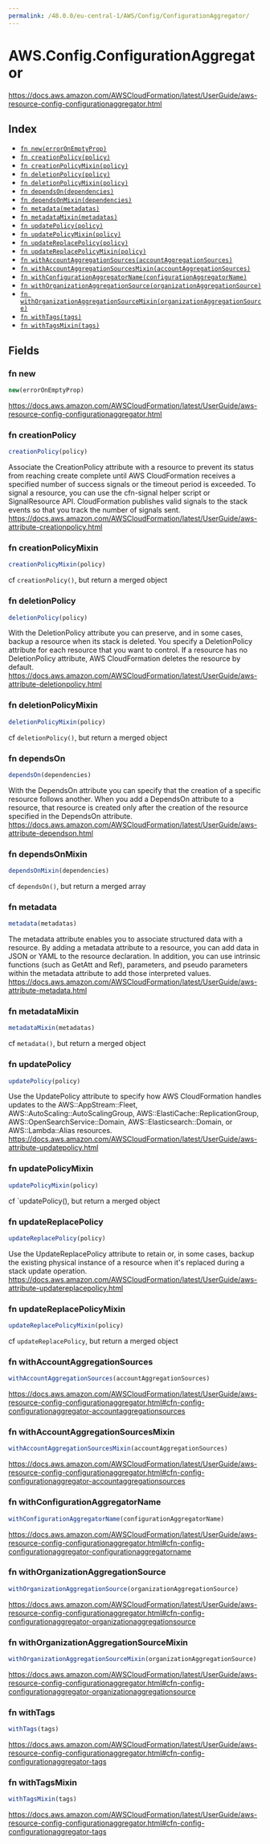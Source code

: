 ```yaml
---
permalink: /48.0.0/eu-central-1/AWS/Config/ConfigurationAggregator/
---
```


# AWS.Config.ConfigurationAggregator

https://docs.aws.amazon.com/AWSCloudFormation/latest/UserGuide/aws-resource-config-configurationaggregator.html

## Index

* [`fn new(errorOnEmptyProp)`](#fn-new)
* [`fn creationPolicy(policy)`](#fn-creationpolicy)
* [`fn creationPolicyMixin(policy)`](#fn-creationpolicymixin)
* [`fn deletionPolicy(policy)`](#fn-deletionpolicy)
* [`fn deletionPolicyMixin(policy)`](#fn-deletionpolicymixin)
* [`fn dependsOn(dependencies)`](#fn-dependson)
* [`fn dependsOnMixin(dependencies)`](#fn-dependsonmixin)
* [`fn metadata(metadatas)`](#fn-metadata)
* [`fn metadataMixin(metadatas)`](#fn-metadatamixin)
* [`fn updatePolicy(policy)`](#fn-updatepolicy)
* [`fn updatePolicyMixin(policy)`](#fn-updatepolicymixin)
* [`fn updateReplacePolicy(policy)`](#fn-updatereplacepolicy)
* [`fn updateReplacePolicyMixin(policy)`](#fn-updatereplacepolicymixin)
* [`fn withAccountAggregationSources(accountAggregationSources)`](#fn-withaccountaggregationsources)
* [`fn withAccountAggregationSourcesMixin(accountAggregationSources)`](#fn-withaccountaggregationsourcesmixin)
* [`fn withConfigurationAggregatorName(configurationAggregatorName)`](#fn-withconfigurationaggregatorname)
* [`fn withOrganizationAggregationSource(organizationAggregationSource)`](#fn-withorganizationaggregationsource)
* [`fn withOrganizationAggregationSourceMixin(organizationAggregationSource)`](#fn-withorganizationaggregationsourcemixin)
* [`fn withTags(tags)`](#fn-withtags)
* [`fn withTagsMixin(tags)`](#fn-withtagsmixin)

## Fields

### fn new

```ts
new(errorOnEmptyProp)
```

https://docs.aws.amazon.com/AWSCloudFormation/latest/UserGuide/aws-resource-config-configurationaggregator.html

### fn creationPolicy

```ts
creationPolicy(policy)
```

Associate the CreationPolicy attribute with a resource to prevent its status from reaching create complete until AWS CloudFormation receives a specified number of success signals or the timeout period is exceeded. To signal a resource, you can use the cfn-signal helper script or SignalResource API. CloudFormation publishes valid signals to the stack events so that you track the number of signals sent. 
https://docs.aws.amazon.com/AWSCloudFormation/latest/UserGuide/aws-attribute-creationpolicy.html

### fn creationPolicyMixin

```ts
creationPolicyMixin(policy)
```

cf `creationPolicy()`, but return a merged object

### fn deletionPolicy

```ts
deletionPolicy(policy)
```

With the DeletionPolicy attribute you can preserve, and in some cases, backup a resource when its stack is deleted. You specify a DeletionPolicy attribute for each resource that you want to control. If a resource has no DeletionPolicy attribute, AWS CloudFormation deletes the resource by default. 
https://docs.aws.amazon.com/AWSCloudFormation/latest/UserGuide/aws-attribute-deletionpolicy.html

### fn deletionPolicyMixin

```ts
deletionPolicyMixin(policy)
```

cf `deletionPolicy()`, but return a merged object

### fn dependsOn

```ts
dependsOn(dependencies)
```

With the DependsOn attribute you can specify that the creation of a specific resource follows another. When you add a DependsOn attribute to a resource, that resource is created only after the creation of the resource specified in the DependsOn attribute. 
https://docs.aws.amazon.com/AWSCloudFormation/latest/UserGuide/aws-attribute-dependson.html

### fn dependsOnMixin

```ts
dependsOnMixin(dependencies)
```

cf `dependsOn()`, but return a merged array

### fn metadata

```ts
metadata(metadatas)
```

The metadata attribute enables you to associate structured data with a resource. By adding a metadata attribute to a resource, you can add data in JSON or YAML to the resource declaration. In addition, you can use intrinsic functions (such as GetAtt and Ref), parameters, and pseudo parameters within the metadata attribute to add those interpreted values. 
https://docs.aws.amazon.com/AWSCloudFormation/latest/UserGuide/aws-attribute-metadata.html

### fn metadataMixin

```ts
metadataMixin(metadatas)
```

cf `metadata()`, but return a merged object

### fn updatePolicy

```ts
updatePolicy(policy)
```

Use the UpdatePolicy attribute to specify how AWS CloudFormation handles updates to the AWS::AppStream::Fleet, AWS::AutoScaling::AutoScalingGroup, AWS::ElastiCache::ReplicationGroup, AWS::OpenSearchService::Domain, AWS::Elasticsearch::Domain, or AWS::Lambda::Alias resources. 
https://docs.aws.amazon.com/AWSCloudFormation/latest/UserGuide/aws-attribute-updatepolicy.html

### fn updatePolicyMixin

```ts
updatePolicyMixin(policy)
```

cf `updatePolicy(), but return a merged object

### fn updateReplacePolicy

```ts
updateReplacePolicy(policy)
```

Use the UpdateReplacePolicy attribute to retain or, in some cases, backup the existing physical instance of a resource when it's replaced during a stack update operation. 
https://docs.aws.amazon.com/AWSCloudFormation/latest/UserGuide/aws-attribute-updatereplacepolicy.html

### fn updateReplacePolicyMixin

```ts
updateReplacePolicyMixin(policy)
```

cf `updateReplacePolicy`, but return a merged object

### fn withAccountAggregationSources

```ts
withAccountAggregationSources(accountAggregationSources)
```

https://docs.aws.amazon.com/AWSCloudFormation/latest/UserGuide/aws-resource-config-configurationaggregator.html#cfn-config-configurationaggregator-accountaggregationsources

### fn withAccountAggregationSourcesMixin

```ts
withAccountAggregationSourcesMixin(accountAggregationSources)
```

https://docs.aws.amazon.com/AWSCloudFormation/latest/UserGuide/aws-resource-config-configurationaggregator.html#cfn-config-configurationaggregator-accountaggregationsources

### fn withConfigurationAggregatorName

```ts
withConfigurationAggregatorName(configurationAggregatorName)
```

https://docs.aws.amazon.com/AWSCloudFormation/latest/UserGuide/aws-resource-config-configurationaggregator.html#cfn-config-configurationaggregator-configurationaggregatorname

### fn withOrganizationAggregationSource

```ts
withOrganizationAggregationSource(organizationAggregationSource)
```

https://docs.aws.amazon.com/AWSCloudFormation/latest/UserGuide/aws-resource-config-configurationaggregator.html#cfn-config-configurationaggregator-organizationaggregationsource

### fn withOrganizationAggregationSourceMixin

```ts
withOrganizationAggregationSourceMixin(organizationAggregationSource)
```

https://docs.aws.amazon.com/AWSCloudFormation/latest/UserGuide/aws-resource-config-configurationaggregator.html#cfn-config-configurationaggregator-organizationaggregationsource

### fn withTags

```ts
withTags(tags)
```

https://docs.aws.amazon.com/AWSCloudFormation/latest/UserGuide/aws-resource-config-configurationaggregator.html#cfn-config-configurationaggregator-tags

### fn withTagsMixin

```ts
withTagsMixin(tags)
```

https://docs.aws.amazon.com/AWSCloudFormation/latest/UserGuide/aws-resource-config-configurationaggregator.html#cfn-config-configurationaggregator-tags